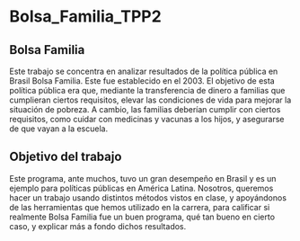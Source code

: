 # Bolsa_Familia_TPP2

## Bolsa Familia

Este trabajo se concentra en analizar resultados de la política pública en Brasil Bolsa Familia. Este fue establecido en el 2003. El objetivo de esta política pública era que, mediante la transferencia de dinero a familias que cumplieran ciertos requisitos, elevar las condiciones de vida para mejorar la situación de pobreza. A cambio, las familias deberían cumplir con ciertos requisitos, como cuidar con medicinas y vacunas a los hijos, y asegurarse de que vayan a la escuela. 

## Objetivo del trabajo

Este programa, ante muchos, tuvo un gran desempeño en Brasil y es un ejemplo para políticas públicas en América Latina. Nosotros, queremos hacer un trabajo usando distintos métodos vistos en clase, y apoyándonos de las herramientas que hemos utilizado en la carrera, para calificar si realmente Bolsa Familia fue un buen programa, qué tan bueno en cierto caso, y explicar más a fondo dichos resultados.
